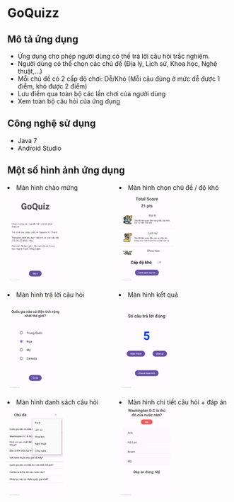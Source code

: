 # GoQuizz

## Mô tả ứng dụng

- Ứng dụng cho phép người dùng có thể trả lời câu hỏi trắc nghiệm.
- Người dùng có thể chọn các chủ đề (Địa lý, Lịch sử, Khoa học, Nghệ thuật,...)
- Mỗi chủ đề có 2 cấp độ chơi: Dễ/Khó (Mỗi câu đúng ở mức dễ được 1 điểm, khó được 2 điểm)
- Lưu điểm qua toàn bộ các lần chơi của người dùng
- Xem toàn bộ câu hỏi của ứng dụng

## Công nghệ sử dụng

- Java 7
- Android Studio

## Một số hình ảnh ứng dụng

<div class="image d-flex" style="display: flex; flex-wrap: nowrap; justify-content: center">
  <div>
  <li>Màn hình chào mừng</li>
    <img src="./image/image2.png" width="50%" style='border-radius: 10px; margin-bottom: 20px;'/>
  </div>
  
  <div>
  <li>Màn hình chọn chủ đề / độ khó</li>
    <img src="./image/image4.png" width="50%" style='border-radius: 10px; margin-bottom: 20px;'/>
  </div>
</div>

<div class="image d-flex" style="display: flex">
  <div>
  <li>Màn hình trả lời câu hỏi</li>
    <img src="./image/image6.png" width="50%" style='border-radius: 10px; margin-bottom: 20px;'/>
  </div>
  
  <div>
  <li>Màn hình kết quả</li>
    <img src="./image/image8.png" width="50%" style='border-radius: 10px; margin-bottom: 20px;'/>
  </div>
</div>

<div class="image d-flex" style="display: flex">
  <div>
  <li>Màn hình danh sách câu hỏi</li>
    <img src="./image/image10.png" width="50%" style='border-radius: 10px; margin-bottom: 20px;'/>
  </div>
  
  <div>
  <li>Màn hình chi tiết câu hỏi + đáp án</li>
    <img src="./image/image12.png" width="50%" style='border-radius: 10px; margin-bottom: 20px;'/>
  </div>
</div>
